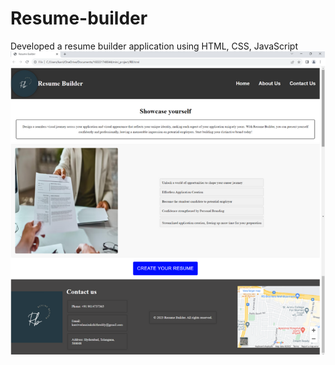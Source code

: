 # Resume-builder
Developed a resume builder application using HTML, CSS, JavaScript
![Resume Builder Website](images/Screenshot%202024-11-23%20153942.png)
